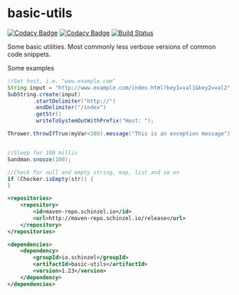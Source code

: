 # basic-utils

[![Codacy Badge](https://api.codacy.com/project/badge/Grade/fff657b5b823421997eeb2db64358f0e)](https://www.codacy.com/app/Kollektiva/basic-utils?utm_source=github.com&amp;utm_medium=referral&amp;utm_content=Schinzel/basic-utils&amp;utm_campaign=Badge_Grade)
[![Codacy Badge](https://api.codacy.com/project/badge/Coverage/fff657b5b823421997eeb2db64358f0e)](https://www.codacy.com/app/Kollektiva/basic-utils?utm_source=github.com&amp;utm_medium=referral&amp;utm_content=Schinzel/basic-utils&amp;utm_campaign=Badge_Coverage)
[![Build Status](https://travis-ci.org/Schinzel/basic-utils.svg?branch=master)](https://travis-ci.org/Schinzel/basic-utils)

Some basic utilities. 
Most commonly less verbose versions of common code snippets.

Some examples
```java
//Get host, i.e. "www.example.com"
String input = "http://www.example.com/index.html?key1=val1&key2=val2";
SubString.create(input)
        .startDelimiter("http://")
        .endDelimiter("/index")
        .getStr()
        .writeToSystemOutWithPrefix("Host: ");

Thrower.throwIfTrue(myVar<100).message("This is an exception message");


//Sleep for 100 millis
Sandman.snooze(100);

//Check for null and empty string, map, list and so on
if (Checker.isEmpty(str)) {
}

```


```xml
<repositories>
	<repository>
		<id>maven-repo.schinzel.io</id>
		<url>http://maven-repo.schinzel.io/release</url>
	</repository>
</repositories>    

<dependencies>
	<dependency>
		<groupId>io.schinzel</groupId>
		<artifactId>basic-utils</artifactId>
		<version>1.23</version>
	</dependency>
</dependencies>    
```


